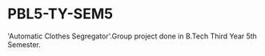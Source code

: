 # PBL5-TY-SEM5
'Automatic Clothes Segregator'.Group project done in B.Tech Third Year 5th Semester.

